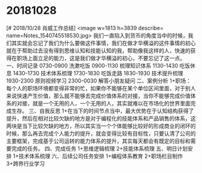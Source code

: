 # 20181028

[# 2018/10/28 肖威工作总结]
<image w=1813 h=3839 describe= name=Notes_1540745518530.jpg>
我们一直陷入到货币的角度当中的时候，我们其实就会忘记了我们为什么要做这件事情，我们在做才华横溢的这件事情的初心就在于帮助过去没有得到思维认知和技能认知的我，帮助像我这样的人，快速的获得在职场上面立足的能力，这是我们做才华横溢的初心，不要忘记了这一点。
一、时间记录
0730-0900 洗漱吃饭
0900-1130 梳理知识体系
1130-1430 吃饭休息
1430-1730 技术体系梳理
1730-1830 吃饭走路
1830-1930 技术提升梳理
1930-2300 原则视频学习
2300-0030 解答小朋友疑问
二、案例分析
1+职场：每个人的职场环境都变得非常的忙，如果你不能够在某个单位区间里面，对于别人来说快速产生价值，那么就不能够去完成价值体系的对接，当你不能够完成价值体系的对接，就是一个无用的人，一个无用的人，其实就难以在市场化的世界里面完成生存。
三、自我反思
1+在当下的时间节点当中，最大优势在于认知结构获得了提升，然后在相对比较欠缺的地方是对于编程化的技能体系和产品销售的体系，这两块是当下比较欠缺的地方，所以其实当一个个体能够比较好的形成商业的闭环的时候，那么再去完成个人能力的提升，就会变得比较有目标性，只要认清了公司的主要框架，完成基于公司运转的能力体系的提升，其实每天都会有既定的目标和需要完成的任务。
四、完成任务
1+思维逻辑梳理
2+技能体系梳理
五、明日计划安排
1+技术体系梳理
六、后续公司任务安排
1+编程体系教育
 2+职场栏目制作
3+跨界行业学习

